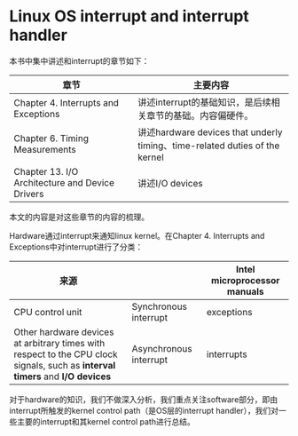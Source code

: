 # Linux OS interrupt and interrupt handler

本书中集中讲述和interrupt的章节如下：

| 章节                                            | 主要内容                                                     |
| ----------------------------------------------- | ------------------------------------------------------------ |
| Chapter 4. Interrupts and Exceptions            | 讲述interrupt的基础知识，是后续相关章节的基础。内容偏硬件。  |
| Chapter 6. Timing Measurements                  | 讲述hardware devices that underly timing、time-related duties of the kernel |
| Chapter 13. I/O Architecture and Device Drivers | 讲述I/O devices                                              |

本文的内容是对这些章节的内容的梳理。

Hardware通过interrupt来通知linux kernel。在Chapter 4. Interrupts and Exceptions中对interrupt进行了分类：

| 来源                                                         |                        | Intel microprocessor manuals |
| ------------------------------------------------------------ | ---------------------- | ---------------------------- |
| CPU control unit                                             | Synchronous interrupt  | exceptions                   |
| Other hardware devices at arbitrary times with respect to the CPU clock signals, such as **interval timers**  and **I/O devices** | Asynchronous interrupt | interrupts                   |

对于hardware的知识，我们不做深入分析，我们重点关注software部分，即由interrupt所触发的kernel control path（是OS层的interrupt handler），我们对一些主要的interrupt和其kernel control path进行总结。

